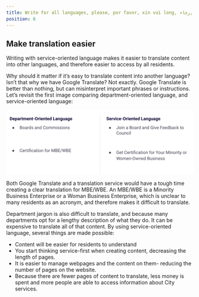 ```yaml
---
title: Write for all languages, please, por favor, xin vui long, رجاء, 請
position: 6
---
```

## Make translation easier

Writing with service-oriented language makes it easier to translate content into other languages, and therefore easier to access by all residents.

Why should it matter if it’s easy to translate content into another language? Isn’t that why we have Google Translate? Not exactly. Google Translate is better than nothing, but can misinterpret important phrases or instructions. Let’s revisit the first image comparing department-oriented language, and service-oriented language:


![There are two columns of text. The title of the first column is: Department-Oriented Language. The first bullet point reads Boards and Commissions. The second bullet point reads, Certification for MBE/WBE. The title of the second column is: Service-Oriented Language. The first bullet point reads Join a board and give feedback to council. The second bullet point reads Get certification for your Minority or Women-Owned Business.](/assets/img/comparing-department-to-service-oriented-language.png)

Both Google Translate and a translation service would have a tough time creating a clear translation for MBE/WBE. An MBE/WBE is a Minority Business Enterprise or a Woman Business Enterprise, which is unclear to many residents as an acronym, and therefore makes it difficult to translate.

Department jargon is also difficult to translate, and because many departments opt for a lengthy description of what they do. It can be expensive to translate all of that content. By using service-oriented language, several things are made possible:
* Content will be easier for residents to understand
* You start thinking service-first when creating content, decreasing the length of pages.
* It is easier to manage webpages and the content on them- reducing the number of pages on the website.
* Because there are fewer pages of content to translate, less money is spent and more people are able to access information about City services.
